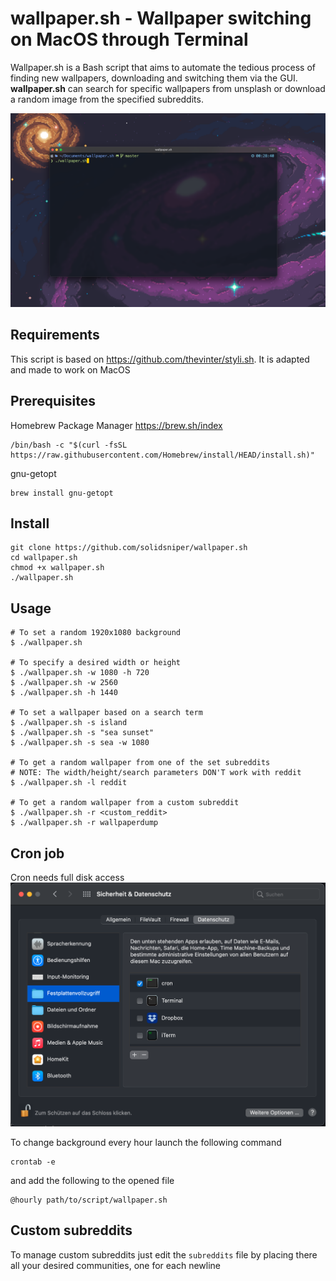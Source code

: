 # wallpaper.sh - Wallpaper switching on MacOS through Terminal

Wallpaper.sh is a Bash script that aims to automate the tedious process of finding new wallpapers, downloading and switching them via the GUI. **wallpaper.sh** can search for specific wallpapers from unsplash or download
a random image from the specified subreddits.

![Preview](preview.png)

## Requirements
This script is based on https://github.com/thevinter/styli.sh. It is adapted and made to work on MacOS

## Prerequisites
Homebrew Package Manager
https://brew.sh/index
```
/bin/bash -c "$(curl -fsSL https://raw.githubusercontent.com/Homebrew/install/HEAD/install.sh)"
```
gnu-getopt
```
brew install gnu-getopt
```


## Install
```
git clone https://github.com/solidsniper/wallpaper.sh
cd wallpaper.sh
chmod +x wallpaper.sh
./wallpaper.sh
```

## Usage
```
# To set a random 1920x1080 background
$ ./wallpaper.sh

# To specify a desired width or height
$ ./wallpaper.sh -w 1080 -h 720
$ ./wallpaper.sh -w 2560
$ ./wallpaper.sh -h 1440

# To set a wallpaper based on a search term
$ ./wallpaper.sh -s island
$ ./wallpaper.sh -s "sea sunset"
$ ./wallpaper.sh -s sea -w 1080

# To get a random wallpaper from one of the set subreddits
# NOTE: The width/height/search parameters DON'T work with reddit
$ ./wallpaper.sh -l reddit

# To get a random wallpaper from a custom subreddit
$ ./wallpaper.sh -r <custom_reddit>
$ ./wallpaper.sh -r wallpaperdump
```

## Cron job

Cron needs full disk access
![Grant disk Access](disk.png)

To change background every hour launch the following command
```
crontab -e
```
and add the following to the opened file
```
@hourly path/to/script/wallpaper.sh
```

## Custom subreddits
To manage custom subreddits just edit the ```subreddits``` file by placing there all your desired communities, one for each newline

